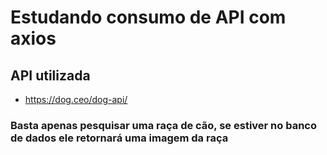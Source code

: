 # Estudando consumo de  API com axios

## API utilizada 

 - https://dog.ceo/dog-api/

### Basta apenas pesquisar uma raça de cão, se estiver no banco de dados ele retornará uma imagem da raça